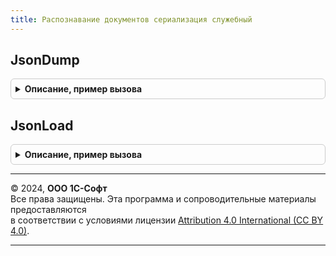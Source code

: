 ```yaml
---
title: Распознавание документов сериализация служебный
---
```



## JsonDump
<details style="margin: 1em 0; padding: 0.5em; border: 1px solid #ccc; border-radius: 6px;">

<summary style="font-weight: bold; cursor: pointer;">Описание, пример вызова</summary>

```bsl

Функция JsonDump(Данные) Экспорт
```

Пример вызова
```bsl
Результат = РаспознаваниеДокументовСериализацияСлужебный.JsonDump(Данные) 
```
</details>

## JsonLoad
<details style="margin: 1em 0; padding: 0.5em; border: 1px solid #ccc; border-radius: 6px;">

<summary style="font-weight: bold; cursor: pointer;">Описание, пример вызова</summary>

```bsl

Функция JsonLoad(Строка) Экспорт
```

Пример вызова
```bsl
Результат = РаспознаваниеДокументовСериализацияСлужебный.JsonLoad(Строка) 
```
</details>

---

© 2024, **ООО 1С-Софт**  
Все права защищены. Эта программа и сопроводительные материалы предоставляются  
в соответствии с условиями лицензии [Attribution 4.0 International (CC BY 4.0)](https://creativecommons.org/licenses/by/4.0/legalcode).

---
